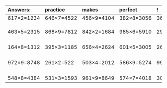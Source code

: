 | Answers: | practice | makes | perfect | ! |
| :--- | :--- | :--- | :--- | :--- |
| 617×2=1234 | 646×7=4522 | 456×9=4104 | 382×8=3056 | 367×6=2202 | 
|   |   |   |   |   | 
|   |   |   |   |   | 
|   |   |   |   |   | 
| 463×5=2315 | 868×9=7812 | 842×2=1684 | 985×6=5910 | 298×8=2384 | 
|   |   |   |   |   | 
|   |   |   |   |   | 
|   |   |   |   |   | 
|   |   |   |   |   | 
| 164×8=1312 | 395×3=1185 | 656×4=2624 | 601×5=3005 | 265×6=1590 | 
|   |   |   |   |   | 
|   |   |   |   |   | 
|   |   |   |   |   | 
|   |   |   |   |   | 
| 972×9=8748 | 261×2=522 | 503×4=2012 | 586×9=5274 | 995×7=6965 | 
|   |   |   |   |   | 
|   |   |   |   |   | 
|   |   |   |   |   | 
|   |   |   |   |   | 
| 548×8=4384 | 531×3=1593 | 961×9=8649 | 574×7=4018 | 302×5=1510 | 
